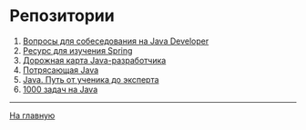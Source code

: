 # Репозитории
1) [Вопросы для собеседования на Java Developer](https://github.com/enhorse/java-interview)
2) [Ресурс для изучения Spring](https://github.com/spring-office-hours/resources-learning-spring)
3) [Дорожная карта Java-разработчика](https://github.com/s4kibs4mi/java-developer-roadmap)
4) [Потрясающая Java](https://github.com/akullpp/awesome-java)
5) [Java. Путь от ученика до эксперта](https://github.com/OlgaLugacheva/java-courses)
6) [1000 задач на Java](https://github.com/allicen/Java-1000)

_________________________________________________________________
[На главную](https://github.com/ArtemA1ekseev/learning-java-2025/blob/main/README.md)
